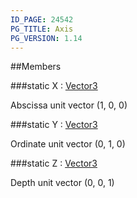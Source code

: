 ```yaml
---
ID_PAGE: 24542
PG_TITLE: Axis
PG_VERSION: 1.14
---
```


##Members

###static X : [Vector3](/classes/Vector3)


Abscissa unit vector (1, 0, 0)

###static Y : [Vector3](/classes/Vector3)


Ordinate unit vector (0, 1, 0)

###static Z : [Vector3](/classes/Vector3)


Depth unit vector (0, 0, 1)


